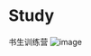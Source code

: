 # Study
书生训练营
![image](https://github.com/user-attachments/assets/a6f150c7-c40d-411c-8699-b1d9e04135f9)
